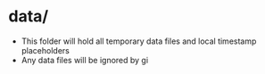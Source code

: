 # data/
- This folder will hold all temporary data files and local timestamp placeholders
- Any data files will be ignored by gi
